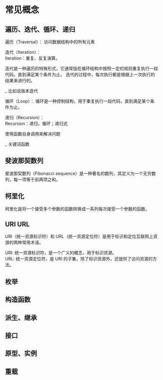 # 常见概念

## 遍历、迭代、循环、递归
遍历（Traversal）：
  访问数据结构中的所有元素    

迭代（Iteration）：   
  Iteration：重复、反复演算。  

  迭代是一种遍历的特殊形式，它通常指在循环结构中按照一定的规则重复执行一段代码，直到满足某个条件为止。
  迭代的过程中，每次执行都是根据上一次执行的结果来进行的。   

  _ 比如说版本迭代   

循环（Loop）：
  循环是一种控制结构，用于重复执行一段代码，直到满足某个条件为止。   

递归（Recursion）：   
  Recursion：递归，循环；递归式   

  使用函数自身调用来解决问题     

  _ 关键词函数     
## 斐波那契数列
斐波那契数列（Fibonacci sequence）是一种著名的数列，其定义为一个无穷数列，每一项等于前两项之和。   

## 柯里化
柯里化是将一个接受多个参数的函数转换成一系列每次接受一个参数的函数。   

## URI URL
URI（统一资源标识符）和 URL（统一资源定位符）是用于标识和定位互联网上资源的两种常用术语。   

URI: 统一资源标识符，是一个广义的概念，用于标识资源。   
URL: 统一资源定位符，是 URI 的子集，除了标识资源外，还提供了访问资源的方法。   

## 枚举

## 构造函数

## 派生、继承

## 接口

## 原型、实例

## 重载